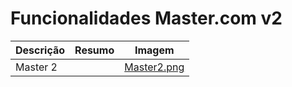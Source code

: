 # Funcionalidades Master.com v2

Descrição | Resumo | Imagem
--- | --- | ---
Master 2 |  | [Master2.png](imagens/master_2/Master2.png)